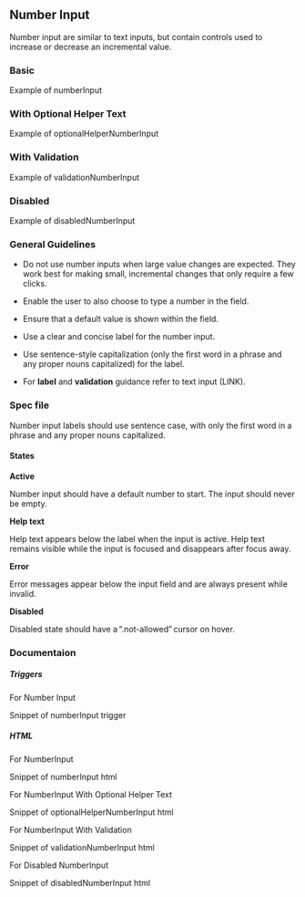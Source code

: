 ## Number Input

Number input are similar to text inputs, but contain controls used to increase or decrease an incremental value.

### Basic

Example of numberInput

### With Optional Helper Text

Example of optionalHelperNumberInput

### With Validation

Example of validationNumberInput

### Disabled

Example of disabledNumberInput

### General Guidelines

- Do not use number inputs when large value changes are expected. They work best for making small, incremental changes that only require a few clicks.

- Enable the user to also choose to type a number in the field.

- Ensure that a default value is shown within the field.

- Use a clear and concise label for the number input.

- Use sentence-style capitalization (only the first word in a phrase and any proper nouns capitalized) for the label.

- For **label** and **validation** guidance refer to text input (LINK).

### Spec file

Number input labels should use sentence case, with only the first word in a phrase and any proper nouns capitalized.

#### States

**Active**

Number input should have a default number to start. The input should never be empty.

**Help text**

Help text appears below the label when the input is active. Help text remains visible while the input is focused and disappears after focus away.

**Error**

Error messages appear below the input field and are always present while invalid.

**Disabled**

Disabled state should have a “.not-allowed” cursor on hover.

### Documentaion

##### Triggers

For Number Input

Snippet of numberInput trigger

##### HTML

For NumberInput

Snippet of numberInput html

For NumberInput With Optional Helper Text

Snippet of optionalHelperNumberInput html

For NumberInput With Validation

Snippet of validationNumberInput html

For Disabled NumberInput

Snippet of disabledNumberInput html
